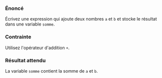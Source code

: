 ### Énoncé

Écrivez une expression qui ajoute deux nombres ```a``` et ```b``` et stocke le résultat dans une variable ```somme```.

### Contrainte

Utilisez l'opérateur d'addition ```+```.

### Résultat attendu

La variable ```somme``` contient la somme de ```a``` et ```b```.

